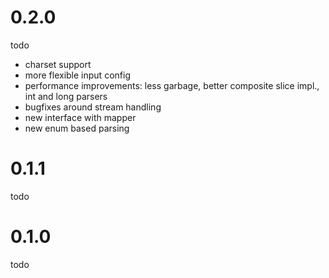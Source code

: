 0.2.0
==========
todo
* charset support
* more flexible input config
* performance improvements: less garbage, better composite slice impl., int and long parsers
* bugfixes around stream handling
* new interface with mapper
* new enum based parsing 
    
0.1.1
==========
todo

0.1.0
==========
todo
    